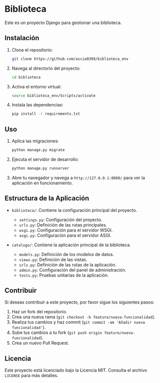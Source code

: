 # Biblioteca

Este es un proyecto Django para gestionar una biblioteca.

## Instalación

1. Clona el repositorio:
    ```sh
    git clone https://github.com/ascia0309/biblioteca_env
    ```

2. Navega al directorio del proyecto:
    ```sh
    cd biblioteca
    ```

3. Activa el entorno virtual:
    ```sh
    source biblioteca_env/Scripts/activate
    ```

4. Instala las dependencias:
    ```sh
    pip install -r requirements.txt
    ```

## Uso

1. Aplica las migraciones:
    ```sh
    python manage.py migrate
    ```

2. Ejecuta el servidor de desarrollo:
    ```sh
    python manage.py runserver
    ```

3. Abre tu navegador y navega a `http://127.0.0.1:8000/` para ver la aplicación en funcionamiento.

## Estructura de la Aplicación

- `biblioteca/`: Contiene la configuración principal del proyecto.
  - `settings.py`: Configuración del proyecto.
  - `urls.py`: Definición de las rutas principales.
  - `wsgi.py`: Configuración para el servidor WSGI.
  - `asgi.py`: Configuración para el servidor ASGI.

- `catalogo/`: Contiene la aplicación principal de la biblioteca.
  - `models.py`: Definición de los modelos de datos.
  - `views.py`: Definición de las vistas.
  - `urls.py`: Definición de las rutas de la aplicación.
  - `admin.py`: Configuración del panel de administración.
  - `tests.py`: Pruebas unitarias de la aplicación.

## Contribuir

Si deseas contribuir a este proyecto, por favor sigue los siguientes pasos:

1. Haz un fork del repositorio.
2. Crea una nueva rama (`git checkout -b feature/nueva-funcionalidad`).
3. Realiza tus cambios y haz commit (`git commit -am 'Añadir nueva funcionalidad'`).
4. Sube tus cambios a tu fork (`git push origin feature/nueva-funcionalidad`).
5. Crea un nuevo Pull Request.

## Licencia

Este proyecto está licenciado bajo la Licencia MIT. Consulta el archivo `LICENSE` para más detalles.